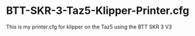 # BTT-SKR-3-Taz5-Klipper-Printer.cfg
This is my printer.cfg for klipper on the Taz5 using the BTT SKR 3 V3
